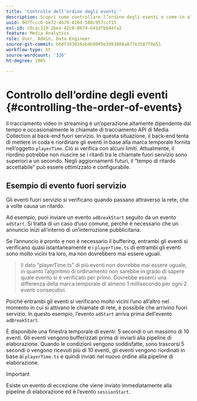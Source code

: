 ```yaml
---
title: 'Controllo dell’ordine degli eventi '
description: Scopri come controllare l’ordine degli eventi e come in alcuni casi gli eventi vengono riordinati in base alla marca temporale fornita nell’oggetto playerTime.
uuid: 007fccc6-be72-4b79-826d-588c957ccf15
exl-id: c0cac319-2bea-42c8-8674-641dfbb44fa2
feature: Media Analytics
role: User, Admin, Data Engineer
source-git-commit: b6df391016ab4b9095e3993808a877e3587f0a51
workflow-type: ht
source-wordcount: '326'
ht-degree: 100%

---
```


# Controllo dell’ordine degli eventi {#controlling-the-order-of-events}

Il tracciamento video in streaming è un’operazione altamente dipendente dal tempo e occasionalmente le chiamate di tracciamento API di Media Collection al back-end fuori servizio. In questa situazione, il back-end tenta di mettere in coda e riordinare gli eventi in base alla marca temporale fornita nell’oggetto `playerTime`.  Ciò si verifica con alcuni limiti. Attualmente, il riordino potrebbe non riuscire se i ritardi tra le chiamate fuori servizio sono superiori a un secondo. Negli aggiornamenti futuri, il “tempo di ritardo accettabile” può essere ottimizzato e configurabile.

## Esempio di evento fuori servizio

Gli eventi fuori servizio si verificano quando passano attraverso la rete, che a volte causa un ritardo.

Ad esempio, puoi inviare un evento `adBreakStart` seguito da un evento `adStart`. Si tratta di un caso d’uso comune, perché è necessario che un annuncio inizi all’interno di un’interruzione pubblicitaria.

Se l’annuncio è pronto e non è necessario il buffering, entrambi gli eventi si verificano quasi istantaneamente e i `playerTime.ts` di entrambi gli eventi sono molto vicini tra loro, ma non dovrebbero mai essere uguali.

> Il dato “playerTime.ts” di più eventi non dovrebbe mai essere uguale, in quanto l’algoritmo di ordinamento non sarebbe in grado di sapere quale evento si è verificato per primo. Dovrebbe esserci una differenza della marca temporale di almeno 1 millisecondo per ogni 2 eventi consecutivi.

Poiché entrambi gli eventi si verificano molto vicini l’uno all’altro nel momento in cui si attivano le chiamate di rete, è possibile che arrivino fuori servizio. In questo esempio, l’evento `adStart` arriva prima dell’evento `adBreakStart`.


È disponibile una finestra temporale di eventi: 5 secondi o un massimo di 10 eventi. Gli eventi vengono bufferizzati prima di inviarli alla pipeline di elaborazione. Quando le condizioni vengono soddisfatte, sono trascorsi 5 secondi o vengono ricevuti più di 10 eventi, gli eventi vengono riordinati in base ai `playerTime.ts` e quindi inviati nel nuovo ordine alla pipeline di elaborazione.

>[!IMPORTANT]
>
>Esiste un evento di eccezione che viene inviato immediatamente alla pipeline di elaborazione ed è l’evento `sessionStart`.

